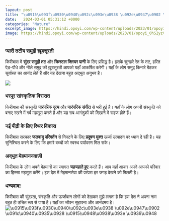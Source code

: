 ```yaml
---
layout: post
title: "\u0915\u093f\u0930\u0940\u092c\u093e\u0938 \u092e\u0947\u0902 \u091c\u0940\u0935\u0928 \u0915\u0948\u0938\u093e \u0939\u0948"
date:   2024-03-01 05:31:12 +0000
categories: "Nature"
excerpt_image: https://hindi.opoyi.com/wp-content/uploads/2023/01/opoyi_0hS2yzV-T.jpg
image: https://hindi.opoyi.com/wp-content/uploads/2023/01/opoyi_0hS2yzV-T.jpg
---
```


### प्यारी तटीय समुद्री ख़ूबसूरती
किरीबास में **सुंदर समुद्री तट** और **क्रिस्टल क्लियर पानी** के लिए प्रसिद्ध है। इसके सुनहरे रेत के तट, हरित पेड़-पौधे और नीले समुद्र की ख़ूबसूरती आपको यहाँ आकर्षित करेगी। यहाँ के लोग समुद्र किनारे बैठकर सूर्यास्त का आनंद लेते हैं और यह देखना बहुत अद्भुत अनुभव है।

![](https://hindi.opoyi.com/wp-content/uploads/2023/01/opoyi_bB9YtRNLI.jpg)
### भरपूर सांस्कृतिक विरासत 
किरीबास की संस्कृति **पारंपरिक नृत्य** और **पारंपरिक संगीत** से भरी हुई है। यहाँ के लोग अपनी संस्कृति को बनाए रखने में गर्व महसूस करते हैं और यह सब आगंतुकों को दिखाने में सहज होते हैं।
### नई पीढ़ी के लिए स्थिर विकास 
किरीबास सरकार **जलवायु परिवर्तन** से निपटने के लिए **प्रदूषण मुक्त** ऊर्जा उत्पादन पर ध्यान दे रही है। यह सुनिश्चित करने के लिए कि हमारे बच्चों को स्वस्थ पर्यावरण मिल सके।
### अद्भुत मेहमाननवाज़ी 
किरीबास के लोग अपने मेहमानों का स्वागत **चहचहाते हुए** करते हैं। आप यहाँ आकर अपने आपको परिवार का हिस्सा महसूस करेंगे। इस देश में मेहमानसेवा की परंपरा हर जगह देखने को मिलती है।
### धन्यवाद!
किरीबास की सुंदरता, संस्कृति और ऊर्जावान लोगों को देखकर मुझे लगता है कि इस देश ने अपना नाम बहुत ही उचित रूप से पाया है। यहाँ का जीवन सुहावना और आनंदमय है। 
![\u0915\u093f\u0930\u0940\u092c\u093e\u0938 \u092e\u0947\u0902 \u091c\u0940\u0935\u0928 \u0915\u0948\u0938\u093e \u0939\u0948](https://hindi.opoyi.com/wp-content/uploads/2023/01/opoyi_0hS2yzV-T.jpg)